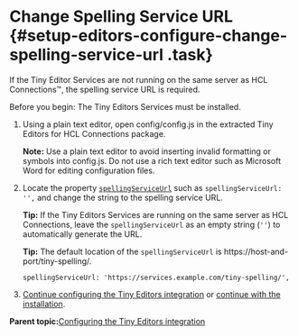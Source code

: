 # Change Spelling Service URL {#setup-editors-configure-change-spelling-service-url .task}

If the Tiny Editor Services are not running on the same server as HCL Connections™, the spelling service URL is required.

Before you begin: The Tiny Editors Services must be installed.

1.  Using a plain text editor, open config/config.js in the extracted Tiny Editors for HCL Connections package.

    **Note:** Use a plain text editor to avoid inserting invalid formatting or symbols into config.js. Do not use a rich text editor such as Microsoft Word for editing configuration files.

2.  Locate the property [`spellingServiceUrl`](r_config-js-sample.md#spellingServiceUrl) such as `spellingServiceUrl: '',` and change the string to the spelling service URL.

    **Tip:** If the Tiny Editors Services are running on the same server as HCL Connections, leave the `spellingServiceUrl` as an empty string \(`''`\) to automatically generate the URL.

    **Tip:** The default location of the `spellingServiceUrl` is https://host-and-port/tiny-spelling/.

    ```
    spellingServiceUrl: 'https://services.example.com/tiny-spelling/',
    ```

3.  [Continue configuring the Tiny Editors integration](t_01-setup_03-editors_01-configure_00-summary.md) or [continue with the installation](t_01-setup_03-editors_02-install_00-summary.md).


**Parent topic:**[Configuring the Tiny Editors integration](../../install/tiny_editors/t_01-setup_03-editors_01-configure_00-summary.md)


